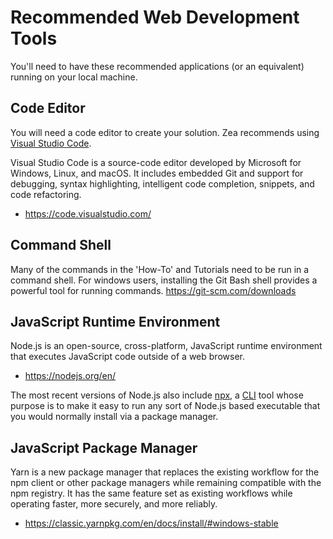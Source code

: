 # Recommended Web Development Tools

You'll need to have these recommended applications (or an equivalent) running on your local machine.

## Code Editor

You will need a code editor to create your solution. Zea recommends using [Visual Studio Code](https://code.visualstudio.com/).

Visual Studio Code is a source-code editor developed by Microsoft for Windows, Linux, and macOS. It includes embedded Git and support for debugging, syntax highlighting, intelligent code completion, snippets, and code refactoring.
* https://code.visualstudio.com/


## Command Shell

Many of the commands in the 'How-To' and Tutorials need to be run in a command shell. For windows users, installing the Git Bash shell provides a powerful tool for running commands.
https://git-scm.com/downloads

<!-- 
## Code Version-Control System
You will need a version-controlled environment for your development. You will also need to run Git Bash to locally host previews of your web development projects.

Git is a distributed version-control system for tracking changes in source code during software development.
* -->
<!-- 
## Cloud Hosting
GitHub provides hosting for software development version control using Git.
* https://desktop.github.com/ -->

## JavaScript Runtime Environment

Node.js is an open-source, cross-platform, JavaScript runtime environment that executes JavaScript code outside of a web browser.

* https://nodejs.org/en/

The most recent versions of Node.js also include [npx](https://www.npmjs.com/package/npx), a [CLI](https://en.wikipedia.org/wiki/Command-line_interface) tool whose purpose is to make it easy to run any sort of Node.js based executable that you would normally install via a package manager.

## JavaScript Package Manager

Yarn is a new package manager that replaces the existing workflow for the npm client or other package managers while remaining compatible with the npm registry. It has the same feature set as existing workflows while operating faster, more securely, and more reliably.
* https://classic.yarnpkg.com/en/docs/install/#windows-stable
